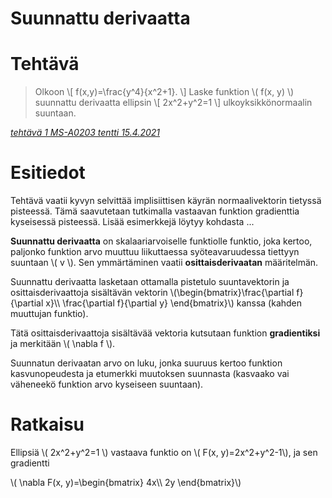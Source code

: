 # Suunnattu derivaatta

# Tehtävä
> Olkoon
> \\[ f(x,y)=\frac{y^4}{x^2+1}. \\]
> Laske funktion \\( f(x, y) \\) suunnattu derivaatta ellipsin
> \\[ 2x^2+y^2=1 \\]
> ulkoyksikkönormaalin suuntaan.

[*tehtävä 1 MS-A0203 tentti 15.4.2021*](https://tenttiarkisto.fi/exams/14575/differentiaali-ja-integraalilaskenta-2/2021-04-15/)

# Esitiedot

Tehtävä vaatii kyvyn selvittää implisiittisen käyrän normaalivektorin tietyssä pisteessä. Tämä saavutetaan tutkimalla vastaavan funktion gradienttia kyseisessä pisteessä. Lisää esimerkkejä löytyy kohdasta ...

**Suunnattu derivaatta** on skalaariarvoiselle funktiolle funktio, joka kertoo, paljonko funktion arvo muuttuu liikuttaessa syöteavaruudessa tiettyyn suuntaan \\( v \\). Sen ymmärtäminen vaatii **osittaisderivaatan** määritelmän.

Suunnattu derivaatta lasketaan ottamalla pistetulo suuntavektorin ja osittaisderivaattoja sisältävän vektorin \\(\begin{bmatrix}\frac{\partial f}{\partial x}\\\\
\frac{\partial f}{\partial y} \end{bmatrix}\\) kanssa (kahden muuttujan funktio).

Tätä osittaisderivaattoja sisältävää vektoria kutsutaan funktion **gradientiksi** ja merkitään \\( \nabla f \\).

Suunnatun derivaatan arvo on luku, jonka suuruus kertoo funktion kasvunopeudesta ja etumerkki muutoksen suunnasta (kasvaako vai väheneekö funktion arvo kyseiseen suuntaan).

# Ratkaisu

Ellipsiä \\( 2x^2+y^2=1 \\) vastaava funktio on \\(  F(x, y)=2x^2+y^2-1\\), ja sen gradientti

\\( \nabla F(x, y)=\begin{bmatrix}
4x\\\\
2y
\end{bmatrix}\\)